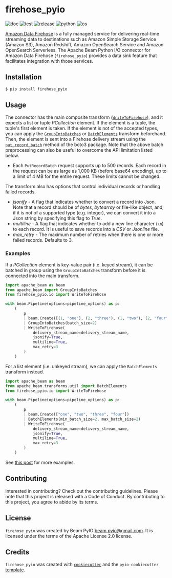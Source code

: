 # firehose_pyio

![doc](https://github.com/beam-pyio/firehose_pyio/workflows/doc/badge.svg)
![test](https://github.com/beam-pyio/firehose_pyio/workflows/test/badge.svg)
[![release](https://img.shields.io/github/release/beam-pyio/firehose_pyio.svg)](https://github.com/beam-pyio/firehose_pyio/releases)
![python](https://img.shields.io/badge/python-3.8%2C%203.9%2C%203.10%2C%203.11%2C%203.12-blue)
![os](https://img.shields.io/badge/OS-Ubuntu%2C%20Mac%2C%20Windows-purple)

[Amazon Data Firehose](https://aws.amazon.com/firehose/) is a fully managed service for delivering real-time streaming data to destinations such as Amazon Simple Storage Service (Amazon S3), Amazon Redshift, Amazon OpenSearch Service and Amazon OpenSearch Serverless. The Apache Beam Python I/O connector for Amazon Data Firehose (`firehose_pyio`) provides a data sink feature that facilitates integration with those services.

## Installation

```bash
$ pip install firehose_pyio
```

## Usage

The connector has the main composite transform ([`WriteToFirehose`](https://beam-pyio.github.io/firehose_pyio/autoapi/firehose_pyio/io/index.html#firehose_pyio.io.WriteToFirehose)), and it expects a list or tuple _PCollection_ element. If the element is a tuple, the tuple's first element is taken. If the element is not of the accepted types, you can apply the [`GroupIntoBatches`](https://beam.apache.org/documentation/transforms/python/aggregation/groupintobatches/) or [`BatchElements`](https://beam.apache.org/releases/pydoc/current/apache_beam.transforms.util.html#apache_beam.transforms.util.BatchElements) transform beforehand. Then, the element is sent into a Firehose delivery stream using the [`put_record_batch`](https://boto3.amazonaws.com/v1/documentation/api/latest/reference/services/firehose/client/put_record_batch.html) method of the boto3 package. Note that the above batch preprocessing can also be useful to overcome the API limitation listed below.

- Each `PutRecordBatch` request supports up to 500 records. Each record in the request can be as large as 1,000 KB (before base64 encoding), up to a limit of 4 MB for the entire request. These limits cannot be changed.

The transform also has options that control individual records or handling failed records.

- _jsonify_ - A flag that indicates whether to convert a record into Json. Note that a record should be of _bytes_, _bytearray_ or file-like object, and, if it is not of a supported type (e.g. integer), we can convert it into a Json string by specifying this flag to _True_.
- _multiline_ - A flag that indicates whether to add a new line character (`\n`) to each record. It is useful to save records into a _CSV_ or _Jsonline_ file.
- _max_retry_ - The maximum number of retries when there is one or more failed records. Defaults to 3.

### Examples

If a _PCollection_ element is key-value pair (i.e. keyed stream), it can be batched in group using the `GroupIntoBatches` transform before it is connected into the main transform.

```python
import apache_beam as beam
from apache_beam import GroupIntoBatches
from firehose_pyio.io import WriteToFirehose

with beam.Pipeline(options=pipeline_options) as p:
    (
        p
        | beam.Create([(1, "one"), (2, "three"), (1, "two"), (2, "four")])
        | GroupIntoBatches(batch_size=2)
        | WriteToFirehose(
            delivery_stream_name=delivery_stream_name,
            jsonify=True,
            multiline=True,
            max_retry=3
        )
    )
```

For a list element (i.e. unkeyed stream), we can apply the `BatchElements` transform instead.

```python
import apache_beam as beam
from apache_beam.transforms.util import BatchElements
from firehose_pyio.io import WriteToFirehose

with beam.Pipeline(options=pipeline_options) as p:
    (
        p
        | beam.Create(["one", "two", "three", "four"])
        | BatchElements(min_batch_size=2, max_batch_size=2)
        | WriteToFirehose(
            delivery_stream_name=delivery_stream_name,
            jsonify=True,
            multiline=True,
            max_retry=3
        )
    )
```

See [this post](https://beam-pyio.github.io//blog/2024/firehose-pyio-intro/) for more examples.

## Contributing

Interested in contributing? Check out the contributing guidelines. Please note that this project is released with a Code of Conduct. By contributing to this project, you agree to abide by its terms.

## License

`firehose_pyio` was created by Beam PyIO <beam.pyio@gmail.com>. It is licensed under the terms of the Apache License 2.0 license.

## Credits

`firehose_pyio` was created with [`cookiecutter`](https://cookiecutter.readthedocs.io/en/latest/) and the `pyio-cookiecutter` [template](https://github.com/beam-pyio/pyio-cookiecutter).
